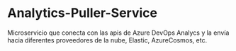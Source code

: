 # Analytics-Puller-Service
Microservicio que conecta con las apis de Azure DevOps Analycs y la envía hacia diferentes proveedores de la nube, Elastic, AzureCosmos, etc.
